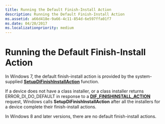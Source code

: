 ```yaml
---
title: Running the Default Finish-Install Action
description: Running the Default Finish-Install Action
ms.assetid: a66d418e-9a66-4c11-854d-6e597ffa01f7
ms.date: 04/20/2017
ms.localizationpriority: medium
---
```


# Running the Default Finish-Install Action


In Windows 7, the default finish-install action is provided by the system-supplied [**SetupDiFinishInstallAction**](https://docs.microsoft.com/previous-versions/windows/hardware/previsioning-framework/ff551022(v=vs.85)) function.

If a device does not have a class installer, or a class installer returns ERROR_DI_DO_DEFAULT in response to a [**DIF_FINISHINSTALL_ACTION**](https://docs.microsoft.com/windows-hardware/drivers/install/dif-finishinstall-action) request, Windows calls **SetupDiFinishInstallAction** after all the installers for a device complete their finish-install actions.

In Windows 8 and later versions, there are no default finish-install actions.

 

 





